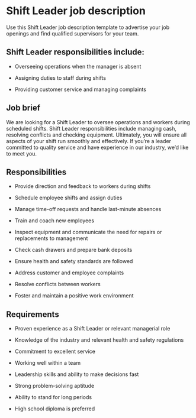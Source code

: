 # Shift Leader job description
Use this Shift Leader job description template to advertise your job openings and find qualified supervisors for your team.


## Shift Leader responsibilities include:
* Overseeing operations when the manager is absent

* Assigning duties to staff during shifts

* Providing customer service and managing complaints



## Job brief

We are looking for a Shift Leader to oversee operations and workers during scheduled shifts.
Shift Leader responsibilities include managing cash, resolving conflicts and checking equipment. Ultimately, you will ensure all aspects of your shift run smoothly and effectively.
If you’re a leader committed to quality service and have experience in our industry, we’d like to meet you.


## Responsibilities

* Provide direction and feedback to workers during shifts

* Schedule employee shifts and assign duties

* Manage time-off requests and handle last-minute absences

* Train and coach new employees

* Inspect equipment and communicate the need for repairs or replacements to management

* Check cash drawers and prepare bank deposits

* Ensure health and safety standards are followed

* Address customer and employee complaints

* Resolve conflicts between workers

* Foster and maintain a positive work environment


## Requirements

* Proven experience as a Shift Leader or relevant managerial role

* Knowledge of the industry and relevant health and safety regulations

* Commitment to excellent service

* Working well within a team

* Leadership skills and ability to make decisions fast

* Strong problem-solving aptitude

* Ability to stand for long periods

* High school diploma is preferred
